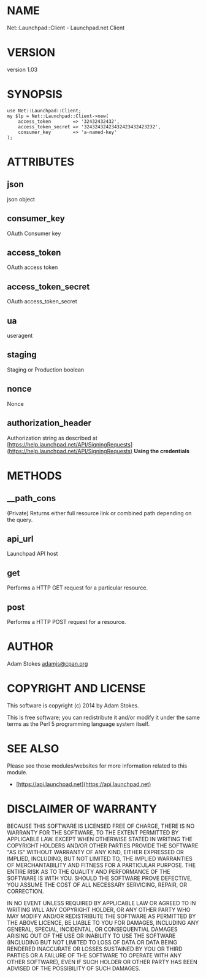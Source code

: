# NAME

Net::Launchpad::Client - Launchpad.net Client

# VERSION

version 1.03

# SYNOPSIS

    use Net::Launchpad::Client;
    my $lp = Net::Launchpad::Client->new(
        access_token        => '32432432432',
        access_token_secret => '32432432423432423432423232',
        consumer_key        => 'a-named-key'
    );

# ATTRIBUTES

## json

json object

## consumer\_key

OAuth Consumer key

## access\_token

OAuth access token

## access\_token\_secret

OAuth access\_token\_secret

## ua

useragent

## staging

Staging or Production boolean

## nonce

Nonce

## authorization\_header

Authorization string as described at [https://help.launchpad.net/API/SigningRequests](https://help.launchpad.net/API/SigningRequests) **Using the credentials**

# METHODS

## \_\_path\_cons

(Private) Returns either full resource link or combined path depending on the query.

## api\_url

Launchpad API host

## get

Performs a HTTP GET request for a particular resource.

## post

Performs a HTTP POST request for a resource.

# AUTHOR

Adam Stokes <adamjs@cpan.org>

# COPYRIGHT AND LICENSE

This software is copyright (c) 2014 by Adam Stokes.

This is free software; you can redistribute it and/or modify it under
the same terms as the Perl 5 programming language system itself.

# SEE ALSO

Please see those modules/websites for more information related to this module.

- [https://api.launchpad.net](https://api.launchpad.net)

# DISCLAIMER OF WARRANTY

BECAUSE THIS SOFTWARE IS LICENSED FREE OF CHARGE, THERE IS NO WARRANTY
FOR THE SOFTWARE, TO THE EXTENT PERMITTED BY APPLICABLE LAW. EXCEPT
WHEN OTHERWISE STATED IN WRITING THE COPYRIGHT HOLDERS AND/OR OTHER
PARTIES PROVIDE THE SOFTWARE "AS IS" WITHOUT WARRANTY OF ANY KIND,
EITHER EXPRESSED OR IMPLIED, INCLUDING, BUT NOT LIMITED TO, THE
IMPLIED WARRANTIES OF MERCHANTABILITY AND FITNESS FOR A PARTICULAR
PURPOSE. THE ENTIRE RISK AS TO THE QUALITY AND PERFORMANCE OF THE
SOFTWARE IS WITH YOU. SHOULD THE SOFTWARE PROVE DEFECTIVE, YOU ASSUME
THE COST OF ALL NECESSARY SERVICING, REPAIR, OR CORRECTION.

IN NO EVENT UNLESS REQUIRED BY APPLICABLE LAW OR AGREED TO IN WRITING
WILL ANY COPYRIGHT HOLDER, OR ANY OTHER PARTY WHO MAY MODIFY AND/OR
REDISTRIBUTE THE SOFTWARE AS PERMITTED BY THE ABOVE LICENCE, BE LIABLE
TO YOU FOR DAMAGES, INCLUDING ANY GENERAL, SPECIAL, INCIDENTAL, OR
CONSEQUENTIAL DAMAGES ARISING OUT OF THE USE OR INABILITY TO USE THE
SOFTWARE (INCLUDING BUT NOT LIMITED TO LOSS OF DATA OR DATA BEING
RENDERED INACCURATE OR LOSSES SUSTAINED BY YOU OR THIRD PARTIES OR A
FAILURE OF THE SOFTWARE TO OPERATE WITH ANY OTHER SOFTWARE), EVEN IF
SUCH HOLDER OR OTHER PARTY HAS BEEN ADVISED OF THE POSSIBILITY OF SUCH
DAMAGES.
